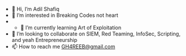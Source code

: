 - 👋 Hi, I’m Adil Shafiq
- 👀 I’m interested in Breaking Codes not heart
- - 🌱 I’m currently learning Art of Exploitation
- 💞️ I’m looking to collaborate on SIEM, Red Teaming, InfoSec, Scripting, and yeah Entrepreneurship
- 📫 How to reach me GH4REEB@gmail.com

<!---
gh4reeb/gh4reeb is a ✨ special ✨ repository because its `README.md` (this file) appears on your GitHub profile.
You can click the Preview link to take a look at your changes.
--->
